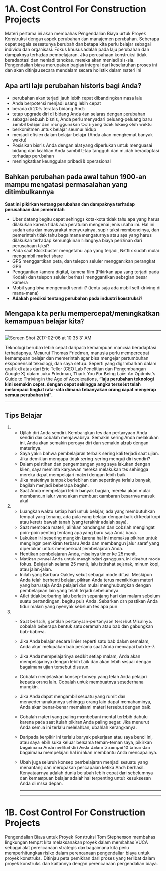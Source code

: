 
# 1A. Cost Control For Construction Projects

Materi pertama ini akan membahas Pengendalian Biaya untuk Proyek Konstruksi dengan aspek perubahan dan manajemen perubahan. Seberapa cepat segala sesuatunya berubah dan betapa kita perlu belajar sebagai individu dan organisasi. Fokus khusus adalah pada laju perubahan dan dampaknya terhadap pembelajaran. Jika perusahaan konstruksi tidak beradaptasi dan menjadi tangkas, mereka akan menjadi sia-sia. Pengendalian biaya merupakan bagian integral dari keseluruhan proses ini dan akan ditinjau secara mendalam secara holistik dalam materi ini

## Apa arti laju perubahan historis bagi Anda?

- perubahan akan terjadi jauh lebih cepat dibandingkan masa lalu
- Anda berpotensi menjadi usang lebih cepat
- berada di 20% teratas bidang Anda
- tetap upgrade diri di bidang Anda dan selaras dengan perubahan
- sebagai sebuah bisnis, Anda perlu menyadari peluang-peluang baru sambil belajar dan menggunakan tools yang tidak lekang oleh waktu
- berkomitmen untuk belajar seumur hidup
- menjadi efisien dalam belajar belajar (Anda akan menghemat banyak waktu)
- Posisikan bisnis Anda dengan alat yang diperlukan untuk menguasai bidang dan keahlian Anda sambil tetap tangguh dan mudah beradaptasi terhadap perubahan
- meningkatkan keunggulan pribadi & operasional 

## Bahkan perubahan pada awal tahun 1900-an mampu mengatasi permasalahan yang ditimbulkannya
**Saat ini pikirkan tentang perubahan dan dampaknya terhadap perusahaan dan pemerintah**
   - Uber datang begitu cepat sehingga kota-kota tidak tahu apa yang harus dilakukan karena tidak ada peraturan mengenai jenis usaha ini.
     Hal ini sudah ada dan masyarakat menyukainya, supir taksi membencinya, dan pemerintah tidak tahu bagaimana mengaturnya atau apa yang harus dilakukan terhadap kemungkinan         hilangnya biaya perizinan dari perusahaan taksi?
   - Pada saat Blockbuster mengetahui apa yang terjadi, Netflix sudah mulai mengambil market share
   - GPS menggantikan peta, dan telepon seluler menggantikan perangkat GPS
   - Penggantian kamera digital, kamera film (Pikirkan apa yang terjadi pada Kodak) dan telepon seluler berhasil menggantikan sebagian besar kamera
   - Mobil yang bisa mengemudi sendiri? (tentu saja ada mobil self-driving di mana-mana)
   - **Adakah prediksi tentang perubahan pada industri konstruksi?**


## Mengapa kita perlu mempercepat/meningkatkan kemampuan belajar kita?
---

![Screen Shot 2017-02-06 at 10 35 31 AM](https://github.com/user-attachments/assets/47358c3a-796a-4dac-97f2-e64f6c52490a)


Teknologi berubah lebih cepat daripada kemampuan manusia beradaptasi terhadapnya. Menurut Thomas Friedman, manusia perlu mempercepat kemampuan belajar dan memerintah agar bisa mengejar pertumbuhan eksponensial teknologi, dan saya setuju. Seperti yang digambarkan dalam grafik di atas dari Eric Teller (CEO Lab Penelitian dan Pengembangan Google X) dalam buku Friedman, Thank You For Being Late: An Optimist's Guide to Thriving in the Age of Accelerations, **“laju perubahan teknologi kini semakin cepat. dengan cepat sehingga angka tersebut telah melampaui tingkat rata-rata dimana kebanyakan orang dapat menyerap semua perubahan ini".**

---

## Tips Belajar
1. - Ujilah diri Anda sendiri. Kembangkan tes dan pertanyaan Anda sendiri dan cobalah menjawabnya. Semakin sering Anda melakukan ini, Anda akan semakin percaya diri dan semakin       akrab dengan materinya.
   -  Saya yakin bahwa pembelajaran terbaik sering kali terjadi saat ujian. Jika demikian mengapa tidak sering-sering menguji diri sendiri?
   -  Dalam pelatihan dan pengembangan yang saya lakukan dengan klien, saya meminta karyawan mereka melakukan tes sehingga mereka dapat mempelajari materi dengan lebih baik.
   -  Jika materinya tampak berlebihan dan sepertinya terlalu banyak, bagilah menjadi beberapa bagian.
   -  Saat Anda mempelajari lebih banyak bagian, mereka akan mulai membangun jalur yang akan membuat gambaran besarnya masuk akal

2. - Luangkan waktu setiap hari untuk belajar, ada yang membutuhkan tempat yang tenang, ada pula yang belajar dengan baik di kedai kopi atau kereta bawah tanah (yang terakhir         adalah saya).
   - Saat membaca materi, alihkan pandangan dan cobalah mengingat poin-poin penting tentang apa yang baru saja Anda baca.
   - Lakukan ini sesering mungkin karena hal ini memaksa pikiran untuk mengingat pemikiran terbaru Anda dan membangun jalur saraf yang diperlukan untuk memperkuat pembelajaran        Anda.
   - Hentikan pembelajaran Anda, misalnya timer ke 25 menit.
   - Matikan ponsel Anda untuk menghindari gangguan, ini disebut mode fokus. Belajarlah selama 25 menit, lalu istirahat sejenak, minum kopi, atau jalan-jalan.
   - Inilah yang Barbara Oakley sebut sebagai mode difusi. Meskipun Anda telah berhenti belajar, pikiran Anda terus memikirkan materi yang baru saja Anda pelajari dan mulai           menghubungkan dengan pembelajaran lain yang telah terjadi sebelumnya.
   - Atlet tidak berbaring lalu berlatih sepanjang hari dan malam sebelum suatu pertandingan, begitu pula Anda. Sebarkan dan pastikan Anda tidur malam yang nyenyak sebelum tes        apa pun
     
3. - Saat berlatih, gantilah pertanyaan-pertanyaan tersebut.Misalnya. cobalah beberapa bentuk satu ceramah atau bab dan gabungkan bab-babnya.
   - Jika Anda belajar secara linier seperti satu bab dalam semalam, Anda akan melupakan bab pertama saat Anda mencapai bab ke-7.
   - Jika Anda mempelajarinya sedikit setiap malam, Anda akan mempelajarinya dengan lebih baik dan akan lebih sesuai dengan bagaimana ujian tersebut disusun.
   - Cobalah menjelaskan konsep-konsep yang telah Anda pelajari kepada orang lain. Cobalah untuk membuatnya sesederhana mungkin.
   - Jika Anda dapat mengambil sesuatu yang rumit dan menyederhanakannya sehingga orang lain dapat memahaminya, Anda akan benar-benar memahami materi tersebut dengan baik.
   - Cobalah materi yang paling membebani mental terlebih dahulu karena pada saat itulah pikiran Anda paling segar. Jika menurut Anda semua ini terlalu melelahkan, ubahlah            kerangkanya.
   - Daripada berpikir ini terlalu banyak pekerjaan atau saya benci ini, atau saya lebih suka keluar bersama teman-teman saya, pikirkan bagaimana Anda melihat diri Anda dalam 5       sampai 10 tahun dan bagaimana mempelajari hal ini akan membantu Anda mencapainya.
   - Ubah juga seluruh konsep pembelajaran menjadi sesuatu yang menantang dan merupakan pencapaian ketika Anda berhasil. Kenyataannya adalah dunia berubah lebih cepat dari            sebelumnya dan kemampuan belajar adalah hal terpenting untuk kesuksesan Anda di masa depan.
  
     ---
     ---
# 1B. Cost Control For Construction Projects

Pengendalian Biaya untuk Proyek Konstruksi Tom Stephenson membahas lingkungan tempat kita melaksanakan proyek dalam membahas VUCA sebagai alat perencanaan strategis dan bagaimana kita perlu memperhitungkan risiko dalam perencanaan pengendalian biaya untuk proyek konstruksi. Ditinjau peta pemikiran dari proses yang terlibat dalam proyek konstruksi dan kaitannya dengan perencanaan pengendalian biaya.
     
